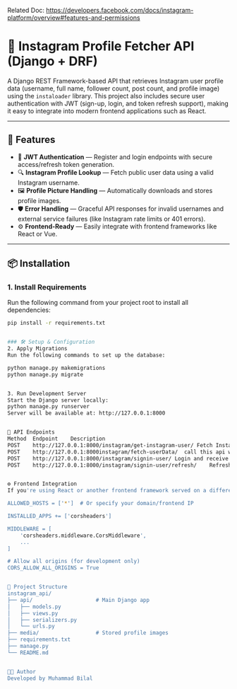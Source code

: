 Related Doc:
https://developers.facebook.com/docs/instagram-platform/overview#features-and-permissions

# 📸 Instagram Profile Fetcher API (Django + DRF)

A Django REST Framework-based API that retrieves Instagram user profile data (username, full name, follower count, post count, and profile image) using the `instaloader` library. This project also includes secure user authentication with JWT (sign-up, login, and token refresh support), making it easy to integrate into modern frontend applications such as React.

---

## 🚀 Features

- 🔐 **JWT Authentication** — Register and login endpoints with secure access/refresh token generation.
- 🔍 **Instagram Profile Lookup** — Fetch public user data using a valid Instagram username.
- 🖼️ **Profile Picture Handling** — Automatically downloads and stores profile images.
- 🛡️ **Error Handling** — Graceful API responses for invalid usernames and external service failures (like Instagram rate limits or 401 errors).
- ⚙️ **Frontend-Ready** — Easily integrate with frontend frameworks like React or Vue.

---

## 📦 Installation

### 1. Install Requirements

Run the following command from your project root to install all dependencies:

```bash
pip install -r requirements.txt


### 🛠️ Setup & Configuration
2. Apply Migrations
Run the following commands to set up the database:

python manage.py makemigrations
python manage.py migrate


3. Run Development Server
Start the Django server locally:
python manage.py runserver
Server will be available at: http://127.0.0.1:8000


🔌 API Endpoints
Method	Endpoint	Description
POST	http://127.0.0.1:8000/instagram/get-instagram-user/	Fetch Instagram profile data
POST	http://127.0.0.1:8000instagram/fetch-userData/	call this api with access token to fecth user data and save in db 
POST	http://127.0.0.1:8000/instagram/signin-user/ Login and receive JWT tokens
POST	http://127.0.0.1:8000/instagram/signin-user/refresh/	Refresh expired access token


⚙️ Frontend Integration
If you're using React or another frontend framework served on a different host/port, update the following settings in your Django settings.py:

ALLOWED_HOSTS = ['*']  # Or specify your domain/frontend IP

INSTALLED_APPS += ['corsheaders']

MIDDLEWARE = [
    'corsheaders.middleware.CorsMiddleware',
    ...
]

# Allow all origins (for development only)
CORS_ALLOW_ALL_ORIGINS = True


📁 Project Structure
instagram_api/
├── api/                    # Main Django app
│   ├── models.py
│   ├── views.py
│   ├── serializers.py
│   └── urls.py
├── media/                  # Stored profile images
├── requirements.txt
├── manage.py
└── README.md


👨‍💻 Author
Developed by Muhammad Bilal 
